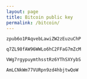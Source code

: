 ```yaml
---
layout: page
title: Bitcoin public key
permalink: /bitcoin/
---
```



`zpub6o1PAqvebLawiZW2zEuzuChP`

`q7ZL98fAW96WWLo6hC2FFaG7mZcM`

`VWg7rgypuymthsstRz6YThSXYybS`

`AmLCNkWm77VURpn9zd4hbjtwQoW`
